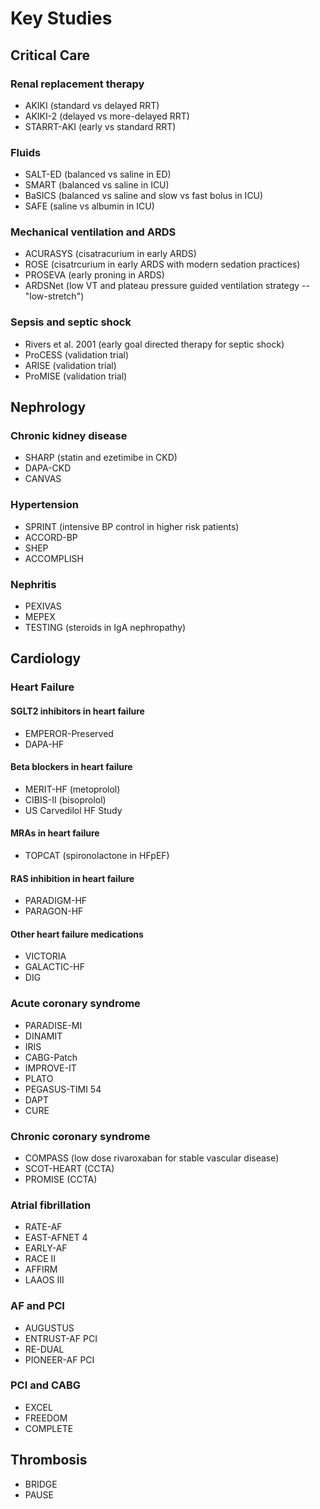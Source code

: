 # Key Studies

## Critical Care
### Renal replacement therapy
- AKIKI (standard vs delayed RRT)
- AKIKI-2 (delayed vs more-delayed RRT)
- STARRT-AKI (early vs standard RRT)

### Fluids
- SALT-ED (balanced vs saline in ED)
- SMART (balanced vs saline in ICU)
- BaSICS (balanced vs saline and slow vs fast bolus in ICU)
- SAFE (saline vs albumin in ICU)

### Mechanical ventilation and ARDS
- ACURASYS (cisatracurium in early ARDS)
- ROSE (cisatrcurium in early ARDS with modern sedation practices)
- PROSEVA (early proning in ARDS)
- ARDSNet (low VT and plateau pressure guided ventilation strategy -- "low-stretch")

### Sepsis and septic shock
- Rivers et al. 2001 (early goal directed therapy for septic shock)
- ProCESS (validation trial)
- ARISE (validation trial)
- ProMISE (validation trial)

## Nephrology
### Chronic kidney disease
- SHARP (statin and ezetimibe in CKD)
- DAPA-CKD
- CANVAS

### Hypertension
- SPRINT (intensive BP control in higher risk patients)
- ACCORD-BP
- SHEP
- ACCOMPLISH

### Nephritis
- PEXIVAS
- MEPEX
- TESTING (steroids in IgA nephropathy)

## Cardiology
### Heart Failure
#### SGLT2 inhibitors in heart failure
- EMPEROR-Preserved
- DAPA-HF

#### Beta blockers in heart failure
- MERIT-HF (metoprolol)
- CIBIS-II (bisoprolol)
- US Carvedilol HF Study

#### MRAs in heart failure
- TOPCAT (spironolactone in HFpEF)

#### RAS inhibition in heart failure
- PARADIGM-HF
- PARAGON-HF

#### Other heart failure medications
- VICTORIA
- GALACTIC-HF
- DIG

### Acute coronary syndrome
- PARADISE-MI
- DINAMIT
- IRIS
- CABG-Patch
- IMPROVE-IT
- PLATO
- PEGASUS-TIMI 54
- DAPT
- CURE

### Chronic coronary syndrome
- COMPASS (low dose rivaroxaban for stable vascular disease)
- SCOT-HEART (CCTA)
- PROMISE (CCTA)

### Atrial fibrillation
- RATE-AF
- EAST-AFNET 4
- EARLY-AF
- RACE II
- AFFIRM
- LAAOS III

### AF and PCI
- AUGUSTUS
- ENTRUST-AF PCI
- RE-DUAL
- PIONEER-AF PCI

### PCI and CABG
- EXCEL
- FREEDOM
- COMPLETE

## Thrombosis
- BRIDGE
- PAUSE
